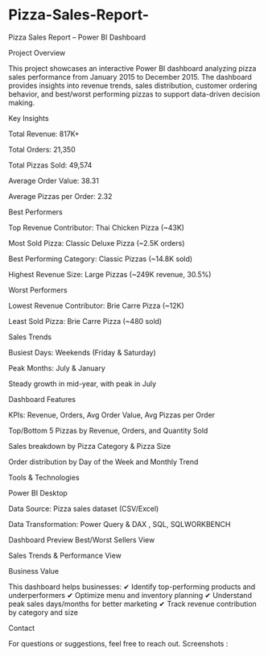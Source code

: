 # Pizza-Sales-Report-

Pizza Sales Report – Power BI Dashboard
 
 Project Overview

This project showcases an interactive Power BI dashboard analyzing pizza sales performance from January 2015 to December 2015.
The dashboard provides insights into revenue trends, sales distribution, customer ordering behavior, and best/worst performing pizzas to support data-driven decision making.

 Key Insights

Total Revenue: 817K+

Total Orders: 21,350

Total Pizzas Sold: 49,574

Average Order Value: 38.31

Average Pizzas per Order: 2.32

 Best Performers

Top Revenue Contributor: Thai Chicken Pizza (~43K)

Most Sold Pizza: Classic Deluxe Pizza (~2.5K orders)

Best Performing Category: Classic Pizzas (~14.8K sold)

Highest Revenue Size: Large Pizzas (~249K revenue, 30.5%)

 Worst Performers

Lowest Revenue Contributor: Brie Carre Pizza (~12K)

Least Sold Pizza: Brie Carre Pizza (~480 sold)

 Sales Trends

Busiest Days: Weekends (Friday & Saturday)

Peak Months: July & January

Steady growth in mid-year, with peak in July

 Dashboard Features

KPIs: Revenue, Orders, Avg Order Value, Avg Pizzas per Order

Top/Bottom 5 Pizzas by Revenue, Orders, and Quantity Sold

Sales breakdown by Pizza Category & Pizza Size

Order distribution by Day of the Week and Monthly Trend

 Tools & Technologies

Power BI Desktop

Data Source: Pizza sales dataset (CSV/Excel)

Data Transformation: Power Query & DAX , SQL, SQLWORKBENCH 



 Dashboard Preview
Best/Worst Sellers View

Sales Trends & Performance View

 Business Value

This dashboard helps businesses:
✔ Identify top-performing products and underperformers
✔ Optimize menu and inventory planning
✔ Understand peak sales days/months for better marketing
✔ Track revenue contribution by category and size

 Contact

For questions or suggestions, feel free to reach out. 
Screenshots : 
